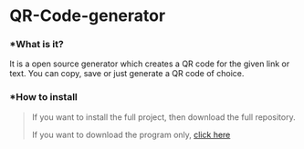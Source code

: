 # QR-Code-generator

### *What is it?
It is a open source generator which creates a QR code for the given link or text. You can copy, save or just generate a QR code of choice.

### *How to install
> If you want to install the full project, then download the full repository.
> 
> If you want to download the program only, [click here](https://github.com/error404-69-dotcom/QR-Code-generator/raw/main/QRCodeGenerator/bin/Release/QRCodeGenerator.exe)
